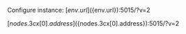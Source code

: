Configure instance: [${env.url}](${env.url}):5015/?v=2

[${nodes.3cx[0].address}](${nodes.3cx[0].address}):5015/?v=2
